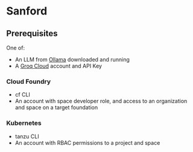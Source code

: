 # Sanford

## Prerequisites

One of:

* An LLM from [Ollama](https://ollama.com) downloaded and running
* A [Groq Cloud](https://groq.com) account and API Key

### Cloud Foundry

* cf CLI
* An account with space developer role, and access to an organization and space on a target foundation

### Kubernetes

* tanzu CLI
* An account with RBAC permissions to a project and space
